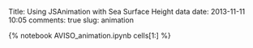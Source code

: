 Title: Using JSAnimation with Sea Surface Height data
date:  2013-11-11 10:05
comments: true
slug: animation

{% notebook AVISO_animation.ipynb cells[1:] %}

